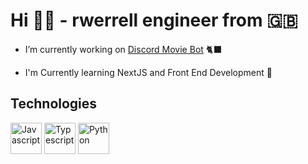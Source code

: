 # Hi 🙋‍♂️ - rwerrell engineer from 🇬🇧

-  I’m currently working on [Discord Movie Bot](https://github.com/rwerrell/DiscordJS-Movie-Bot) 🐈‍⬛

- I'm Currently learning NextJS and Front End Development 🦔

## Technologies

<span>
     <img src="https://cdn.iconscout.com/icon/free/png-512/free-javascript-logo-icon-download-in-svg-png-gif-file-formats--programming-language-pack-logos-icons-1174949.png?f=webp&w=256" alt="Javascript" width="50"/>
     <img src="https://cdn.iconscout.com/icon/free/png-512/free-typescript-logo-icon-download-in-svg-png-gif-file-formats--programming-language-logos-pack-icons-1174965.png?f=webp&w=256" alt="Typescript" width="50"/>
     <img src="    https://cdn.iconscout.com/icon/free/png-512/free-python-logo-icon-download-in-svg-png-gif-file-formats--technology-social-media-vol-5-pack-logos-icons-2945099.png?f=webp&w=256" alt="Python" width="50"/>
</span>




